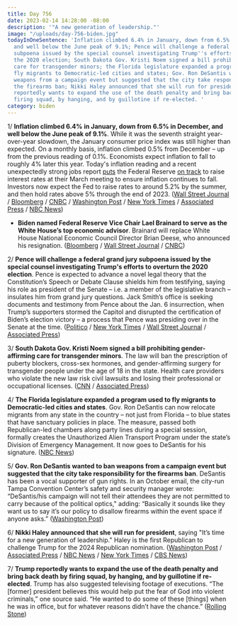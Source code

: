 ```yaml
---
title: Day 756
date: 2023-02-14 14:28:00 -08:00
description: '"A new generation of leadership."'
image: "/uploads/day-756-biden.jpg"
todayInOneSentence: 'Inflation climbed 6.4% in January, down from 6.5% in December,
  and well below the June peak of 9.1%; Pence will challenge a federal grand jury
  subpoena issued by the special counsel investigating Trump''s efforts to overturn
  the 2020 election; South Dakota Gov. Kristi Noem signed a bill prohibiting gender-affirming
  care for transgender minors; the Florida legislature expanded a program used to
  fly migrants to Democratic-led cities and states; Gov. Ron DeSantis wanted to ban
  weapons from a campaign event but suggested that the city take responsibility for
  the firearms ban; Nikki Haley announced that she will run for president; and Trump
  reportedly wants to expand the use of the death penalty and bring back death by
  firing squad, by hanging, and by guillotine if re-elected. '
category: biden
---
```


1/ **Inflation climbed 6.4% in January, down from 6.5% in December, and well below the June peak of 9.1%**. While it was the seventh straight year-over-year slowdown, the January consumer price index was still higher than expected. On a monthly basis, inflation climbed 0.5% from December – up from the previous reading of 0.1%. Economists expect inflation to fall to roughly 4% later this year. Today's inflation reading and a recent unexpectedly strong jobs report [puts](https://www.bloomberg.com/news/articles/2023-02-14/fed-officials-float-even-higher-rates-after-brisk-inflation-data?sref=MIBMEEoj) the Federal Reserve [on track](https://www.wsj.com/articles/inflation-report-keeps-fed-on-track-to-continue-rate-increases-db104ca0) to raise interest rates at their March meeting to ensure inflation continues to fall. Investors now expect the Fed to raise rates to around 5.2% by the summer, and then hold rates above 5% through the end of 2023. ([Wall Street Journal](https://www.wsj.com/articles/us-inflation-january-2023-consumer-price-index-f080e30b) / [Bloomberg](https://www.bloomberg.com/news/articles/2023-02-14/inflation-digs-in-at-start-of-2023-points-to-longer-fed-fight?srnd=premium&sref=MIBMEEoj) / [CNBC](https://www.cnbc.com/2023/02/14/consumer-price-index-january-2023-.html) / [Washington Post](https://www.washingtonpost.com/business/2023/02/14/inflation-easing-cpi-january/) / [New York Times](https://www.nytimes.com/live/2023/02/14/business/january-cpi-inflation-report) / [Associated Press](https://apnews.com/article/us-january-jobs-report-f53c7dc42f996cfa96c80c9128de2831) / [NBC News](https://www.nbcnews.com/business/economy/interest-rate-hike-federal-reserve-how-much-february-2023-rcna68267))

* **Biden named Federal Reserve Vice Chair Lael Brainard to serve as the White House’s top economic advisor**. Brainard will replace White House National Economic Council Director Brian Deese, who announced his resignation. ([Bloomberg](https://www.bloomberg.com/news/articles/2023-02-14/biden-names-brainard-as-top-economic-aide-creating-fed-vacancy?sref=MIBMEEoj) / [Wall Street Journal](https://www.wsj.com/articles/lael-brainard-set-to-lead-white-house-national-economic-council-e0cc6e5a?mod=hp_lead_pos2) / [CNBC](https://www.cnbc.com/2023/02/14/biden-to-name-feds-lael-brainard-as-top-economic-advisor-source-says.html))

2/ **Pence will challenge a federal grand jury subpoena issued by the special counsel investigating Trump's efforts to overturn the 2020 election**. Pence is expected to advance a novel legal theory that the Constitution’s Speech or Debate Clause shields him from testifying, saying his role as president of the Senate – i.e. a member of the legislative branch – insulates him from grand jury questions. Jack Smith’s office is seeking documents and testimony from Pence about the Jan. 6 insurrection, when Trump’s supporters stormed the Capitol and disrupted the certification of Biden’s election victory – a process that Pence was presiding over in the Senate at the time. ([Politico](https://www.politico.com/news/2023/02/14/pence-subpoena-trump-election-00082637) / [New York Times](https://www.nytimes.com/2023/02/14/us/politics/mike-pence-subpoena-jan-6.html) / [Wall Street Journal](https://www.wsj.com/articles/mike-pence-plans-to-fight-subpoena-from-special-counsel-in-jan-6-probe-59bb5c?mod=hp_lead_pos6) / [Associated Press](https://apnews.com/article/mike-pence-subpoena-trump-special-counsel-3d91f095101d4eca30c22582341f8422))

3/ **South Dakota Gov. Kristi Noem signed a bill prohibiting gender-affirming care for transgender minors**. The law will ban the prescription of puberty blockers, cross-sex hormones, and gender-affirming surgery for transgender people under the age of 18 in the state. Health care providers who violate the new law risk civil lawsuits and losing their professional or occupational licenses. ([CNN](https://www.cnn.com/2023/02/13/politics/south-dakota-kristi-noem-transgender-minors/index.html) / [Associated Press](https://apnews.com/article/sd-state-wire-kristi-noem-health-south-dakota-gender-2b6ba634acc1f17f6ab9ade36fc1ae96))

4/ **The Florida legislature expanded a program used to fly migrants to Democratic-led cities and states**. Gov. Ron DeSantis can now relocate migrants from any state in the country – not just from Florida – to blue states that have sanctuary policies in place. The measure, passed both Republican-led chambers along party lines during a special session, formally creates the Unauthorized Alien Transport Program under the state’s Division of Emergency Management. It now goes to DeSantis for his signature. ([NBC News](https://www.nbcnews.com/politics/politics-news/florida-legislature-expands-ron-desantis-program-fly-migrants-blue-sta-rcna69747))

5/ **Gov. Ron DeSantis wanted to ban weapons from a campaign event but suggested that the city take responsibility for the firearms ban**. DeSantis has been a vocal supporter of gun rights. In an October email, the city-run Tampa Convention Center’s safety and security manager wrote: “DeSantis/his campaign will not tell their attendees they are not permitted to carry because of the political optics," adding: “Basically it sounds like they want us to say it’s our policy to disallow firearms within the event space if anyone asks.” ([Washington Post](https://www.washingtonpost.com/politics/2023/02/10/desantis-campaign-emails-gun-free-event/))

6/ **Nikki Haley announced that she will run for president**, saying "It’s time for a new generation of leadership." Haley is the first Republican to challenge Trump for the 2024 Republican nomination. ([Washington Post](https://www.washingtonpost.com/politics/2023/02/14/nikki-haley-president-campaign-2024/) / [Associated Press](https://apnews.com/article/nikki-haley-running-for-president-f28052019e8ac3846cd125b3d9614d4f) / [NBC News](https://www.nbcnews.com/politics/2024-election/nikki-haley-announces-2024-presidential-campaign-rcna70541) / [New York Times](https://www.nytimes.com/2023/02/14/us/politics/nikki-haley-president-trump.html) / [CBS News](https://www.cbsnews.com/news/nikki-haley-announces-presidential-bid/))

7/ **Trump reportedly wants to expand the use of the death penalty and bring back death by firing squad, by hanging, and by guillotine if re-elected**. Trump has also suggested televising footage of executions. “The \[former\] president believes this would help put the fear of God into violent criminals,” one source said. “He wanted to do some of these \[things\] when he was in office, but for whatever reasons didn’t have the chance.” ([Rolling Stone](https://www.rollingstone.com/politics/politics-news/trump-death-penalty-firing-squad-executions-1234679447/))